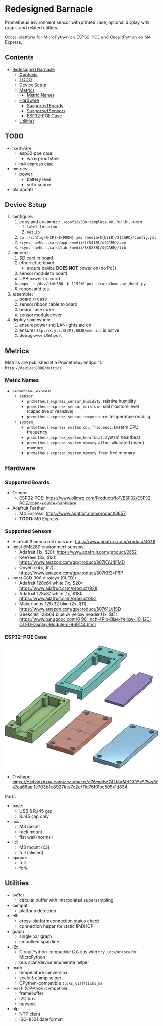 # Redesigned Barnacle

Prometheus environment sensor with printed case, optional display
with graph, and related utilities.

Cross-platform for MicroPython on ESP32-POE and CircuitPython on M4
Express.

## Contents

- [Redesigned Barnacle](#redesigned-barnacle)
  - [Contents](#contents)
  - [TODO](#todo)
  - [Device Setup](#device-setup)
  - [Metrics](#metrics)
    - [Metric Names](#metric-names)
  - [Hardware](#hardware)
    - [Supported Boards](#supported-boards)
    - [Supported Sensors](#supported-sensors)
    - [ESP32-POE Case](#esp32-poe-case)
  - [Utilities](#utilities)

## TODO

- hardware:
  - esp32-poe case:
    - waterproof shell
  - m4 express case
- metrics:
  - power:
    - battery level
    - solar source
- ota update

## Device Setup

1. configure:
    1. copy and customize `./config/000-template.yml` for this room
       1. `label_location`
       2. `net_ip`
    2. `cp ./config/${IP}-${ROOM}.yml /media/${USER}/${CARD}/config.yml`
    3. `rsync -avhL ./card/app /media/${USER}/${CARD}/app`
    4. `rsync -avhL ./card/lib /media/${USER}/${CARD}/lib`
2. connect:
    1. SD card in board
    2. ethernet to board
        - ensure device **DOES NOT** power on (no PoE)
    3. sensor module to board
    4. USB power to board
    5. `ampy -p /dev/ttyUSB0 -b 115200 put ./card/boot.py /boot.py`
    6. reboot and test
3. assemble:
    1. board in case
    2. sensor ribbon cable to board
    3. board case cover
    4. sensor module cover
4. deploy somewhere
    1. ensure power and LAN lights are on
    1. ensure `http://x.y.z.${IP}:8080/metrics` is active
    1. debug over USB port

## Metrics

Metrics are published at a Prometheus endpoint: `http://device:8080/metrics`

### Metric Names

- `prometheus_express_`
  - `sensor_`
    - `prometheus_express_sensor_humidity`: relative humidity
    - `prometheus_express_sensor_moisture`: soil moisture level (capacitive or resistive)
    - `prometheus_express_sensor_temperature`: temperature reading
  - `system_`
    - `prometheus_express_system_cpu_frequency`: system CPU frequency
    - `prometheus_express_system_heartbeat`: system heartbeat
    - `prometheus_express_system_memory_alloc`: allocated (used) memory
    - `prometheus_express_system_memory_free`: free memory

## Hardware

### Supported Boards

- Olimex:
  - ESP32-POE: https://www.olimex.com/Products/IoT/ESP32/ESP32-POE/open-source-hardware
- Adafruit Feather
  - M4 Express: https://www.adafruit.com/product/3857
  - **TODO:** M0 Express

### Supported Sensors

- Adafruit Stemma soil moisture: https://www.adafruit.com/product/4026
- most BME280 environment sensors:
  - Adafruit (1x, $20): https://www.adafruit.com/product/2652
  - KeeYees (3x, $13): https://www.amazon.com/gp/product/B07KYJNFMD
  - Onyehn (4x, $17): https://www.amazon.com/gp/product/B07KR24P6P
- most SSD1306 displays (OLED):
  - Adafruit 128x64 white (1x, $20): https://www.adafruit.com/product/938
  - Adafruit 128x32 white (1x, $18): https://www.adafruit.com/product/931
  - Makerfocus 128x32 blue (2x, $11): https://www.amazon.com/gp/product/B0761LV1SD
  - Geekcreit 128x64 blue w/ yellow header (1x, $6): https://www.banggood.com/0_96-Inch-4Pin-Blue-Yellow-IIC-I2C-OLED-Display-Module-p-969144.html

### ESP32-POE Case

![CAD render of ESP32 case components](./docs/case-render.png)

- Onshape: https://cad.onshape.com/documents/d76ca4bd744f4af4d9935e57/w/6fa2ca68aaf1e703b4e8927f/e/7e2e7f1d76f01bc50541d834

Parts:

- base:
  - USB & RJ45 gap
  - RJ45 gap only
- mid:
  - M3 mount
  - rack mount
  - flat wall (normal)
- lid:
  - M3 mount (x3)
  - full (closed)
- spacer:
  - full
  - fork

## Utilities

- buffer
  - circular buffer with interpolated supersampling
- compat
  - platform detection
- eth
  - cross-platform connection status check
  - connection helper for static IP/DHCP
- graph
  - single bar graph
  - smoothed sparkline
- i2c
  - CircuitPython-compatible I2C bus with `try_lock`/`unlock` for MicroPython
  - bus scan/device enumerate helper
- math
  - temperature conversion
  - scale & clamp helper
  - CPython-compatible `ticks_diff`/`ticks_ms`
- mock (CPython-compatible)
  - framebuffer
  - I2C bus
  - network
- ntp
  - NTP client
  - ISO-8601 date format
